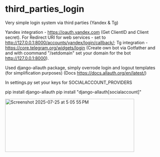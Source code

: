 # third_parties_login
Very simple login system via third parties (Yandex & Tg)

Yandex integration - https://oauth.yandex.com (Get ClientID and Client secret). For Redirect URI for web services - set to http://127.0.0.1:8000/accounts/yandex/login/callback/; 
Tg integration - https://core.telegram.org/widgets/login (Create own bot via Gotfather and and with coommand "/setdomain" set your domain for the bot http://127.0.0.1:8000).

Used django-allauth package, simply overrode login and logout templates (for simplification purposes) (Docs https://docs.allauth.org/en/latest/)

In settings.py set your keys for SOCIALACCOUNT_PROVIDERS

pip install django-allauth
pip install "django-allauth[socialaccount]"

<img width="419" height="173" alt="Screenshot 2025-07-25 at 5 05 55 PM" src="https://github.com/user-attachments/assets/f82b3a02-8a51-4d79-962e-adaf16158a23" />
